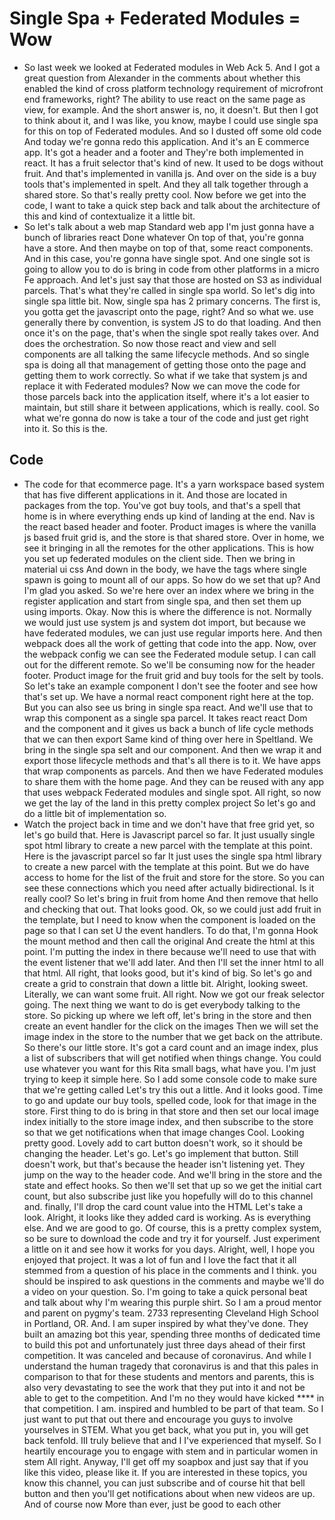 # Single Spa + Federated Modules = Wow

* So last week we looked at Federated modules in Web Ack 5. And I got a great question from Alexander in the comments about whether this enabled the kind of cross platform technology requirement of microfront end frameworks, right? The ability to use react on the same page as view, for example. And the short answer is, no, it doesn't. But then I got to think about it, and I was like, you know, maybe I could use single spa for this on top of Federated modules. And so I dusted off some old code And today we're gonna redo this application. And it's an E commerce app. It's got a header and a footer and They're both implemented in react. It has a fruit selector that's kind of new. It used to be dogs without fruit. And that's implemented in vanilla js. And over on the side is a buy tools that's implemented in spelt. And they all talk together through a shared store. So that's really pretty cool. Now before we get into the code, I want to take a quick step back and talk about the architecture of this and kind of contextualize it a little bit.
* So let's talk about a web map Standard web app I'm just gonna have a bunch of libraries react Done whatever On top of that, you're gonna have a store. And then maybe on top of that, some react components. And in this case, you're gonna have single spot. And one single sot is going to allow you to do is bring in code from other platforms in a micro Fe approach. And let's just say that those are hosted on S3 as individual parcels. That's what they're called in single spa world. So let's dig into single spa little bit. Now, single spa has 2 primary concerns. The first is, you gotta get the javascript onto the page, right? And so what we. use generally there by convention, is system JS to do that loading. And then once it's on the page, that's when the single spot really takes over. And does the orchestration. So now those react and view and sell components are all talking the same lifecycle methods. And so single spa is doing all that management of getting those onto the page and getting them to work correctly. So what if we take that system js and replace it with Federated modules? Now we can move the code for those parcels back into the application itself, where it's a lot easier to maintain, but still share it between applications, which is really. cool. So what we're gonna do now is take a tour of the code and just get right into it. So this is the.

## Code

* The code for that ecommerce page. It's a yarn workspace based system that has five different applications in it. And those are located in packages from the top. You've got buy tools, and that's a spell that home is in where everything ends up kind of landing at the end. Nav is the react based header and footer. Product images is where the vanilla js based fruit grid is, and the store is that shared store. Over in home, we see it bringing in all the remotes for the other applications. This is how you set up federated modules on the client side. Then we bring in material ui css And down in the body, we have the tags where single spawn is going to mount all of our apps. So how do we set that up? And I'm glad you asked. So we're here over an index where we bring in the register application and start from single spa, and then set them up using imports. Okay. Now this is where the difference is not. Normally we would just use system js and system dot import, but because we have federated modules, we can just use regular imports here. And then webpack does all the work of getting that code into the app. Now, over the webpack config we can see the Federated module setup. I can call out for the different remote. So we'll be consuming now for the header footer. Product image for the fruit grid and buy tools for the selt by tools. So let's take an example component I don't see the footer and see how that's set up. We have a normal react component right here at the top. But you can also see us bring in single spa react. And we'll use that to wrap this component as a single spa parcel. It takes react react Dom and the component and it gives us back a bunch of life cycle methods that we can then export Same kind of thing over here in Speltland. We bring in the single spa selt and our component. And then we wrap it and export those lifecycle methods and that's all there is to it. We have apps that wrap components as parcels. And then we have Federated modules to share them with the home page. And they can be reused with any app that uses webpack Federated modules and single spot. All right, so now we get the lay of the land in this pretty complex project So let's go and do a little bit of implementation so.
* Watch the project back in time and we don't have that free grid yet, so let's go build that. Here is Javascript parcel so far. It just usually single spot html library to create a new parcel with the template at this point. Here is the javascript parcel so far It just uses the single spa html library to create a new parcel with the template at this point. But we do have access to home for the list of the fruit and store for the store. So you can see these connections which you need after actually bidirectional. Is it really cool? So let's bring in fruit from home And then remove that hello and checking that out. That looks good. Ok, so we could just add fruit in the template, but I need to know when the component is loaded on the page so that I can set U the event handlers. To do that, I'm gonna Hook the mount method and then call the original And create the html at this point. I'm putting the index in there because we'll need to use that with the event listener that we'll add later. And then I'll set the inner html to all that html. All right, that looks good, but it's kind of big. So let's go and create a grid to constrain that down a little bit. Alright, looking sweet. Literally, we can want some fruit. All right. Now we got our freak selector going. The next thing we want to do is get everybody talking to the store. So picking up where we left off, let's bring in the store and then create an event handler for the click on the images Then we will set the image index in the store to the number that we get back on the attribute. So there's our little store. It's got a card count and an image index, plus a list of subscribers that will get notified when things change. You could use whatever you want for this Rita small bags, what have you. I'm just trying to keep it simple here. So I add some console code to make sure that we're getting called Let's try this out a little. And it looks good. Time to go and update our buy tools, spelled code, look for that image in the store. First thing to do is bring in that store and then set our local image index initially to the store image index, and then subscribe to the store so that we get notifications when that image changes Cool. Looking pretty good. Lovely add to cart button doesn't work, so it should be changing the header. Let's go. Let's go implement that button. Still doesn't work, but that's because the header isn't listening yet. They jump on the way to the header code. And we'll bring in the store and the state and effect hooks. So then we'll set that up so we get the initial cart count, but also subscribe just like you hopefully will do to this channel and. finally, I'll drop the card count value into the HTML Let's take a look. Alright, it looks like they added card is working. As is everything else. And we are good to go. Of course, this is a pretty complex system, so be sure to download the code and try it for yourself. Just experiment a little on it and see how it works for you days. Alright, well, I hope you enjoyed that project. It was a lot of fun and I love the fact that it all stemmed from a question of his place in the comments and I think. you should be inspired to ask questions in the comments and maybe we'll do a video on your question. So. I'm going to take a quick personal beat and talk about why I'm wearing this purple shirt. So I am a proud mentor and parent on pygmy's team. 2733 representing Cleveland High School in Portland, OR. And. I am super inspired by what they've done. They built an amazing bot this year, spending three months of dedicated time to build this pot and unfortunately just three days ahead of their first competition. It was canceled and because of coronavirus. And while I understand the human tragedy that coronavirus is and that this pales in comparison to that for these students and mentors and parents, this is also very devastating to see the work that they put into it and not be able to get to the competition. And I'm no they would have kicked **** in that competition. I am. inspired and humbled to be part of that team. So I just want to put that out there and encourage you guys to involve yourselves in STEM. What you get back, what you put in, you will get back tenfold. III truly believe that and I I've experienced that myself. So I heartily encourage you to engage with stem and in particular women in stem All right. Anyway, I'll get off my soapbox and just say that if you like this video, please like it. If you are interested in these topics, you know this channel, you can just subscribe and of course hit that bell button and then you'll get notifications about when new videos are up. And of course now More than ever, just be good to each other
